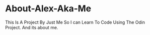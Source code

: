 # About-Alex-Aka-Me
This Is A Project By Just Me So I can Learn To Code Using The Odin Project. And its about me.

